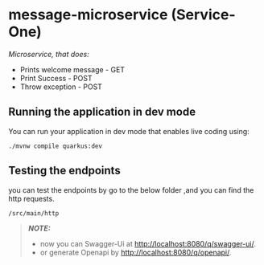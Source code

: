 # message-microservice (Service-One)

_Microservice, that does:_
  * Prints welcome message - GET
  * Print Success - POST
  * Throw exception - POST

## Running the application in dev mode

You can run your application in dev mode that enables live coding using:

```shell script
./mvnw compile quarkus:dev
```
## Testing the endpoints
you can test the endpoints by go to the below folder ,and you can find the http requests. 
```
/src/main/http
```


> **_NOTE:_**  
> * now you can Swagger-Ui at <http://localhost:8080/q/swagger-ui/>.
> * or generate Openapi by <http://localhost:8080/q/openapi/>.

